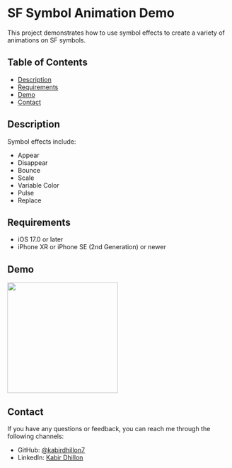 # SF Symbol Animation Demo
This project demonstrates how to use symbol effects to create a variety of animations on SF symbols.

## Table of Contents

- [Description](#description)
- [Requirements](#requirements)
- [Demo](#demo)
- [Contact](#contact)

## Description

Symbol effects include:

- Appear
- Disappear
- Bounce
- Scale
- Variable Color
- Pulse
- Replace

## Requirements

- iOS 17.0 or later
- iPhone XR or iPhone SE (2nd Generation) or newer

## Demo

<img src="https://github.com/kabirdhillon7/SF-Symbol-Animation-Demo/assets/74223402/e5a53bce-1b7a-4598-a234-65952c75718f" width=250><br>

## Contact

If you have any questions or feedback, you can reach me through the following channels:

- GitHub: [@kabirdhillon7](https://github.com/kabirdhillon7)
- LinkedIn: [Kabir Dhillon](https://www.linkedin.com/in/kabirdhillon/)
